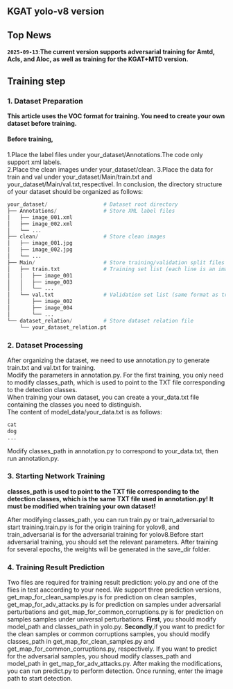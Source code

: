 ## KGAT yolo-v8 version

## Top News
**`2025-09-13`**:**The current version supports adversarial training for Amtd, Acls, and Aloc, as well as training for the KGAT+MTD version.**  

## Training step
### 1. Dataset Preparation

**This article uses the VOC format for training. You need to create your own dataset before training.**    

#### Before training, 

1.Place the label files under your_dataset/Annotations.The code only support xml labels.  
2.Place the clean images under your_dataset/clean.
3.Place the data for train and val under your_dataset/Main/train.txt and your_dataset/Main/val.txt,respectivel.
In conclusion, the directory structure of your dataset should be organized as follows:
```python
your_dataset/                  # Dataset root directory
├── Annotations/               # Store XML label files
│   ├── image_001.xml
│   ├── image_002.xml
│   └── ...
├── clean/                     # Store clean images
│   ├── image_001.jpg
│   ├── image_002.jpg
│   └── ...
├── Main/                      # Store training/validation split files
│   ├── train.txt              # Training set list (each line is an image name without suffix)
│   │   ├── image_001
│   │   ├── image_003
│   │   └── ...
│   └── val.txt                # Validation set list (same format as train.txt)
│       ├── image_002
│       ├── image_004
│       └── ...
└── dataset_relation/          # Store dataset relation file
    └── your_dataset_relation.pt
```

### 2. Dataset Processing 

After organizing the dataset, we need to use annotation.py to generate train.txt and val.txt for training.  
Modify the parameters in annotation.py. For the first training, you only need to modify classes_path, which is used to point to the TXT file corresponding to the detection classes.  
When training your own dataset, you can create a your_data.txt file containing the classes you need to distinguish.  
The content of model_data/your_data.txt is as follows:      
```python
cat
dog
...
```
Modify classes_path in annotation.py to correspond to your_data.txt, then run annotation.py. 

### 3. Starting Network Training

**classes_path is used to point to the TXT file corresponding to the detection classes, which is the same TXT file used in annotation.py! It must be modified when training your own dataset!**  

After modifying classes_path, you can run train.py or train_adversarial to start training.train.py is for the origin training for yolov8, and train_adversarial is for the adversarial training for yolov8.Before start adversarial training, you should set the relevant parameters. After training for several epochs, the weights will be generated in the save_dir folder.

### 4. Training Result Prediction  

Two files are required for training result prediction: yolo.py and one of the flies in test aaccording to your need. We support three prediction versions, get_map_for_clean_samples.py is for prediction on clean samples, get_map_for_adv_attacks.py is for prediction on samples under adversarial perturbations and get_map_for_common_corruptions.py is for prediction on samples samples under universal perturbations.
**First**, you should modify model_path and classes_path in yolo.py.
**Secondly**,if you want to predict for the clean samples or common corruptions samples, you should modify classes_path in get_map_for_clean_samples.py and get_map_for_common_corruptions.py, respectively. If you want to predict for the adversarial samples, you shoud modify classes_path and model_path in get_map_for_adv_attacks.py. 
After making the modifications, you can run predict.py to perform detection. Once running, enter the image path to start detection.  


